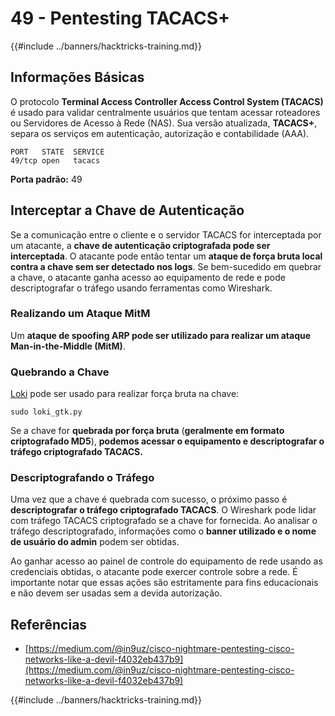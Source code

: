 # 49 - Pentesting TACACS+

{{#include ../banners/hacktricks-training.md}}

## Informações Básicas

O protocolo **Terminal Access Controller Access Control System (TACACS)** é usado para validar centralmente usuários que tentam acessar roteadores ou Servidores de Acesso à Rede (NAS). Sua versão atualizada, **TACACS+**, separa os serviços em autenticação, autorização e contabilidade (AAA).
```
PORT   STATE  SERVICE
49/tcp open   tacacs
```
**Porta padrão:** 49

## Interceptar a Chave de Autenticação

Se a comunicação entre o cliente e o servidor TACACS for interceptada por um atacante, a **chave de autenticação criptografada pode ser interceptada**. O atacante pode então tentar um **ataque de força bruta local contra a chave sem ser detectado nos logs**. Se bem-sucedido em quebrar a chave, o atacante ganha acesso ao equipamento de rede e pode descriptografar o tráfego usando ferramentas como Wireshark.

### Realizando um Ataque MitM

Um **ataque de spoofing ARP pode ser utilizado para realizar um ataque Man-in-the-Middle (MitM)**.

### Quebrando a Chave

[Loki](https://c0decafe.de/svn/codename_loki/trunk/) pode ser usado para realizar força bruta na chave:
```
sudo loki_gtk.py
```
Se a chave for **quebrada por força bruta** (**geralmente em formato criptografado MD5**), **podemos acessar o equipamento e descriptografar o tráfego criptografado TACACS.**

### Descriptografando o Tráfego

Uma vez que a chave é quebrada com sucesso, o próximo passo é **descriptografar o tráfego criptografado TACACS**. O Wireshark pode lidar com tráfego TACACS criptografado se a chave for fornecida. Ao analisar o tráfego descriptografado, informações como o **banner utilizado e o nome de usuário do admin** podem ser obtidas.

Ao ganhar acesso ao painel de controle do equipamento de rede usando as credenciais obtidas, o atacante pode exercer controle sobre a rede. É importante notar que essas ações são estritamente para fins educacionais e não devem ser usadas sem a devida autorização.

## Referências

- [https://medium.com/@in9uz/cisco-nightmare-pentesting-cisco-networks-like-a-devil-f4032eb437b9](https://medium.com/@in9uz/cisco-nightmare-pentesting-cisco-networks-like-a-devil-f4032eb437b9)

{{#include ../banners/hacktricks-training.md}}
